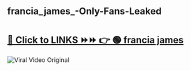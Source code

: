 
 ## francia_james_-Only-Fans-Leaked

# <h2><a href="https://clipsfans.com/francia_james_&ref=git">🔗 Click to LINKS ⏩⏩ 👉 🟢 francia james  </a></h2>

<a href="https://clipsfans.com/francia_james_&ref=git" rel="nofollow" data-target="animated-image.originalLink"><img src="https://i.ibb.co.com/xMMVF88/686577567.gif" alt="Viral Video Original" style="max-width: 100%; display: inline-block;" data-target="animated-image.originalImage"></a>
